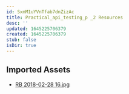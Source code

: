 ```yaml
---
id: SxmM1uYVnTfab7dnZizAc
title: Practical_api_testing_p _2 Resources
desc: ''
updated: 1645225706379
created: 1645225706379
stub: false
isDir: true
---
```

## Imported Assets
- [RB 2018-02-28 16.jpg](/assets/rb-2018-02-28-16.jpg)
